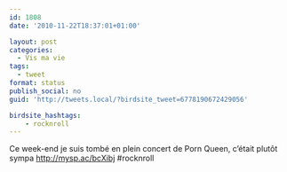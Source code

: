 ```yaml
---
id: 1808
date: '2010-11-22T18:37:01+01:00'

layout: post
categories:
  - Vis ma vie
tags:
  - tweet
format: status
publish_social: no
guid: 'http://tweets.local/?birdsite_tweet=6778190672429056'

birdsite_hashtags:
    - rocknroll
---
```


Ce week-end je suis tombé en plein concert de Porn Queen, c’était plutôt sympa http://mysp.ac/bcXibj #rocknroll